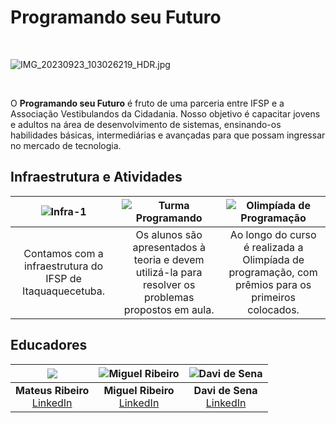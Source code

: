 # Programando seu Futuro
<br>

![IMG_20230923_103026219_HDR.jpg](https://scontent.fgru6-1.fna.fbcdn.net/v/t39.30808-6/383078945_649009950695143_113901684877695708_n.jpg?_nc_cat=110&ccb=1-7&_nc_sid=3635dc&_nc_ohc=J3Qg-KfqbdsAX-vI8b8&_nc_ht=scontent.fgru6-1.fna&oh=00_AfBblA-5IehhTdreV0gKLgMRnbNpVdxREwaCt66lCdcw9Q&oe=65A56C52)

<br>

O **Programando seu Futuro** é fruto de uma parceria entre IFSP e a Associação Vestibulandos da Cidadania. Nosso objetivo é capacitar jovens e adultos na área de desenvolvimento de sistemas, ensinando-os habilidades básicas, intermediárias e avançadas para que possam ingressar no mercado de tecnologia.

## Infraestrutura e Atividades

| ![Infra-1](https://www.vestibulandosdacidadania.org/wp-content/uploads/2022/12/Infra-1.jpg) | ![Turma Programando](https://www.vestibulandosdacidadania.org/wp-content/uploads/2022/12/Turma-Programando.webp) | ![Olimpíada de Programação](https://www.vestibulandosdacidadania.org/wp-content/uploads/2023/01/fotor_2023-1-18_20_42_14.webp) |
|:---:|:---:|:---:|
| Contamos com a infraestrutura do IFSP de Itaquaquecetuba. | Os alunos são apresentados à teoria e devem utilizá-la para resolver os problemas propostos em aula. | Ao longo do curso é realizada a Olimpíada de programação, com prêmios para os primeiros colocados. |

## Educadores

| ![](https://avatars.githubusercontent.com/u/61809283?v=4) | ![Miguel Ribeiro](https://avatars.githubusercontent.com/u/57414379?v=4) | ![Davi de Sena](https://avatars.githubusercontent.com/u/108138466?v=4) |
|:---:|:---:|:---:|
| **Mateus Ribeiro** <br> [LinkedIn](https://www.linkedin.com/in/mateus-ribeiro-b104a9120) | **Miguel Ribeiro** <br> [LinkedIn](https://www.linkedin.com/in/miguel-dos-santos-ribeiro-95738b181/) | **Davi de Sena** <br> [LinkedIn](https://www.linkedin.com/in/davi-de-sena-eduardo-811b92252/) |

